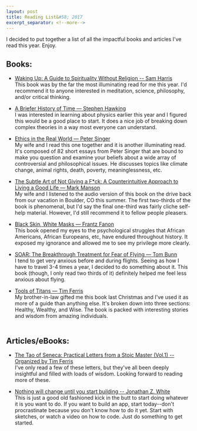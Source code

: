 ```yaml
---
layout: post
title: Reading List&#58; 2017
excerpt_separator: <!--more-->
---
```


I decided to put together a list of all the impactful books and articles I've read this year. Enjoy.

## Books:

* [Waking Up: A Guide to Spirituality Without Religion -- Sam Harris](https://www.amazon.com/Waking-Up-Spirituality-Without-Religion/dp/1451636024/ref=sr_1_1?ie=UTF8&qid=1513553876&sr=8-1&keywords=waking+up+sam+harris)<br>This book was by the far the most illuminating read for me this year. I'd recommend it to anyone interested in meditation, science, philosophy, and/or critical thinking.<!--more-->

* [A Briefer History of Time — Stephen Hawking](https://www.amazon.com/Briefer-History-Time-Science-Accessible/dp/0553385461/ref=sr_1_1?s=books&ie=UTF8&qid=1513554044&sr=1-1&keywords=briefer+history+of+time)<br>I was interested in learning about physics earlier this year and I figured this would be a good place to start. It does a nice job of breaking down complex theories in a way most everyone can understand.

* [Ethics in the Real World — Peter Singer](https://www.amazon.com/Ethics-Real-World-Essays-Things/dp/0691172471) <br>My wife and I read this one together and it is another illuminating read. It's composed of 82 short essays from Peter Singer that are bound to make you question and examine your beliefs about a wide array of controversial and philosophical issues. He discusses topics like climate change, animal rights, death, poverty, meaninglessness, etc.

* [The Subtle Art of Not Giving a F*ck: A Counterintuitive Approach to Living a Good Life — Mark Manson](https://www.amazon.com/Subtle-Art-Not-Giving-Counterintuitive/dp/0062457713/ref=sr_1_1?s=books&ie=UTF8&qid=1513554077&sr=1-1&keywords=subtle+art+of+not+giving+a)<br>My wife and I listened to the audio version of this book on the drive back from our vacation in Boulder, CO this summer. The first two-thirds of the book is phenomenal, but I'd say the final one-third was fairly cliche self-help material. However, I'd still recommend it to fellow people pleasers.

<!-- * [Flow: The Psychology of Optimal Experience — Mihaly Csikszentmihalyi](https://www.amazon.com/Flow-Psychology-Experience-Perennial-Classics/dp/0061339202)<br> -->

* [Black Skin, White Masks — Frantz Fanon](https://www.amazon.com/Black-White-Masks-Frantz-Fanon/dp/0802143008/ref=sr_1_1?s=books&ie=UTF8&qid=1513554116&sr=1-1&keywords=black+skin+white+masks)<br>This book opened my eyes to the psychological struggles that African Americans, African Europeans, etc, have endured throughout history. It exposed my ignorance and allowed me to see my privilege more clearly.

* [SOAR: The Breakthrough Treatment for Fear of Flying — Tom Bunn](https://www.amazon.com/Soar-Breakthrough-Treatment-Fear-Flying/dp/0762788003/ref=sr_1_1?ie=UTF8&qid=1503360063&sr=8-1&keywords=soar+fear+of+flying)<br>I tend to get very anxious before and during flights. Seeing as how I have to travel 3-4 times a year, I decided to do something about it. This book (though, I only read two thirds of it) definitely helped me feel less anxious about flying.

* [Tools of Titans — Tim Ferris](https://toolsoftitans.com/)<br>My brother-in-law gifted me this book last Christmas and I've used it as more of a guide than anything else. It's broken down into three sections: Healthy, Wealthy, and Wise. The book is packed with interesting stories and wisdom from amazing individuals.
<br><br>

## Articles/eBooks:

* [The Tao of Seneca: Practical Letters from a Stoic Master \(Vol.1\) -- Organized by Tim Ferris](https://fhww.files.wordpress.com/2017/07/taoofseneca_vol1-1.pdf)<br>I've only read a few of these letters, but they've all been deeply insightful and filled with loads of wisdom. Looking forward to reading more of these.

* [Nothing will change until you start building -- Jonathan Z. White](https://medium.freecodecamp.org/nothing-will-change-until-you-start-building-2681e85e7bdc)<br>This is just a good old fashioned kick in the butt to start doing whatever it is you want to do. If you want to build an app, start today--don't procrastinate because you don't know how to do it yet. Start with sketches, or watch a video on how to code. Just do something to get started.

